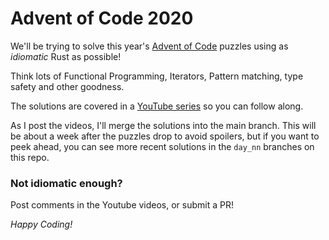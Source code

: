# Advent of Code 2020

We'll be trying to solve this year's [Advent of Code](https://adventofcode.com/) puzzles using
as _idiomatic_ Rust as possible!

Think lots of Functional Programming, Iterators, Pattern matching, type safety and other goodness.

The solutions are covered in a [YouTube series](https://www.youtube.com/playlist?list=PLeSGG7k3MJmAJto72S2nn63j6eU8mVeiF)
so you can follow along.

As I post the videos, I'll merge the solutions into the main branch. This will be about a week after the puzzles
drop to avoid spoilers, but if you want to peek ahead, you can see more recent solutions in the `day_nn` branches
on this repo.

### Not idiomatic enough?

Post comments in the Youtube videos, or submit a PR!

_Happy Coding!_